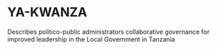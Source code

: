 # YA-KWANZA
Describes politico-public administrators collaborative governance for improved leadership in the Local Government in Tanzania
